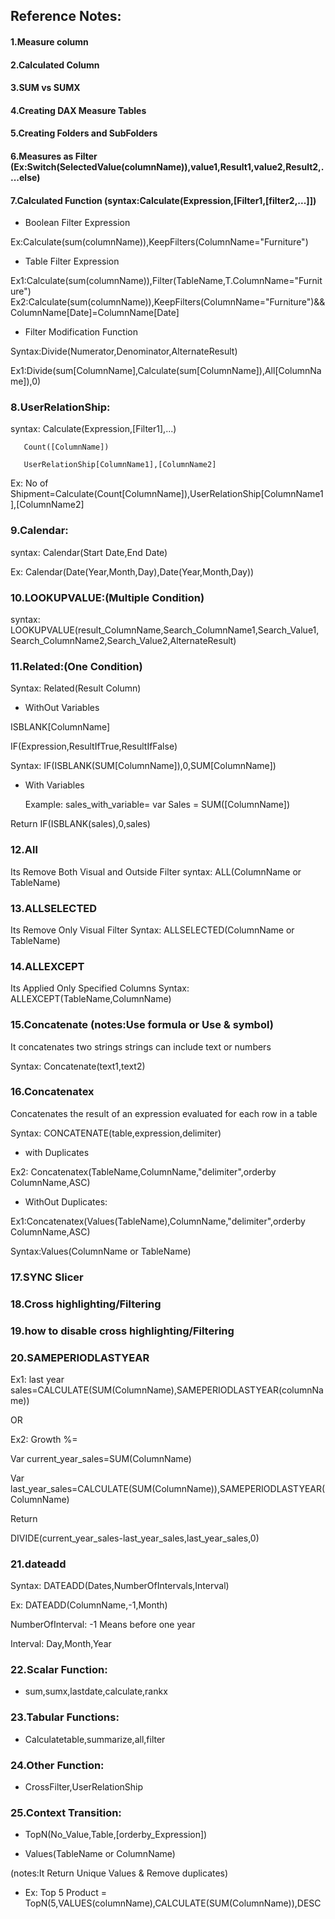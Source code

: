 ## Reference Notes:

#### 1.Measure column

#### 2.Calculated Column

#### 3.SUM vs SUMX

#### 4.Creating DAX Measure Tables

#### 5.Creating Folders and SubFolders

#### 6.Measures as Filter (Ex:Switch(SelectedValue(columnName)),value1,Result1,value2,Result2,....else)

#### 7.Calculated Function (syntax:Calculate(Expression,[Filter1,[filter2,...]]) 
    
- Boolean Filter Expression
  
Ex:Calculate(sum(columnName)),KeepFilters(ColumnName="Furniture")

- Table Filter Expression
  
Ex1:Calculate(sum(columnName)),Filter(TableName,T.ColumnName="Furniture")
Ex2:Calculate(sum(columnName)),KeepFilters(ColumnName="Furniture")&&ColumnName[Date]=ColumnName[Date]

- Filter Modification Function 
  
Syntax:Divide(Numerator,Denominator,AlternateResult)
  
Ex1:Divide(sum[ColumnName],Calculate(sum[ColumnName]),All[ColumnName]),0)


### 8.UserRelationShip:
 syntax: Calculate(Expression,[Filter1],...)
  
       Count([ColumnName])
  
	   UserRelationShip[ColumnName1],[ColumnName2]

  Ex: No of Shipment=Calculate(Count[ColumnName]),UserRelationShip[ColumnName1],[ColumnName2]

### 9.Calendar:
  
syntax: Calendar(Start Date,End Date)
  
Ex: Calendar(Date(Year,Month,Day),Date(Year,Month,Day))

### 10.LOOKUPVALUE:(Multiple Condition)
  
syntax: LOOKUPVALUE(result_ColumnName,Search_ColumnName1,Search_Value1,
Search_ColumnName2,Search_Value2,AlternateResult)

### 11.Related:(One Condition)
  
Syntax: Related(Result Column)

- WithOut Variables
  
ISBLANK[ColumnName]
  
IF(Expression,ResultIfTrue,ResultIfFalse)
  
Syntax: IF(ISBLANK(SUM[ColumnName]),0,SUM[ColumnName])

- With Variables

  Example:
sales_with_variable=
var Sales = SUM([ColumnName])

Return
IF(ISBLANK(sales),0,sales)

### 12.All 
Its Remove Both Visual and Outside Filter
syntax: ALL(ColumnName or TableName)

### 13.ALLSELECTED
Its Remove Only Visual Filter
Syntax: ALLSELECTED(ColumnName or TableName)

### 14.ALLEXCEPT
Its Applied Only Specified Columns
Syntax: ALLEXCEPT(TableName,ColumnName)

### 15.Concatenate (notes:Use formula or Use & symbol)
It concatenates two strings
strings can include text or numbers
  
Syntax: Concatenate(text1,text2)

### 16.Concatenatex
Concatenates the result of an expression evaluated for each row in a table
  
Syntax: CONCATENATE(table,expression,delimiter)

- with Duplicates
  
Ex2: Concatenatex(TableName,ColumnName,"delimiter",orderby ColumnName,ASC)

- WithOut Duplicates:
  
Ex1:Concatenatex(Values(TableName),ColumnName,"delimiter",orderby ColumnName,ASC)
  
Syntax:Values(ColumnName or TableName)

### 17.SYNC Slicer
### 18.Cross highlighting/Filtering
### 19.how to disable cross highlighting/Filtering

### 20.SAMEPERIODLASTYEAR
Ex1:
  last year sales=CALCULATE(SUM(ColumnName),SAMEPERIODLASTYEAR(columnName))

OR 

  Ex2:
  Growth %=
  
  Var current_year_sales=SUM(ColumnName)
  
  Var last_year_sales=CALCULATE(SUM(ColumnName)),SAMEPERIODLASTYEAR(ColumnName)
  
  Return
  
  DIVIDE(current_year_sales-last_year_sales,last_year_sales,0)

### 21.dateadd
Syntax: DATEADD(Dates,NumberOfIntervals,Interval)

Ex: DATEADD(ColumnName,-1,Month)

NumberOfInterval: -1 Means before one year

Interval: Day,Month,Year

### 22.Scalar Function:

- sum,sumx,lastdate,calculate,rankx

### 23.Tabular Functions:

- Calculatetable,summarize,all,filter

### 24.Other Function:

- CrossFilter,UserRelationShip

### 25.Context Transition:

- TopN(No_Value,Table,[orderby_Expression])

- Values(TableName or ColumnName) 

(notes:It Return Unique Values & Remove duplicates)

- Ex: Top 5 Product = TopN(5,VALUES(columnName),CALCULATE(SUM(ColumnName)),DESC

